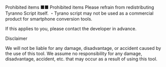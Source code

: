 Prohibited items ■■ Prohibited items
Please refrain from redistributing Tyranno Script itself.
・Tyrano script may not be used as a commercial product for smartphone conversion tools.


If this applies to you, please contact the developer in advance.

Disclaimer

We will not be liable for any damage, disadvantage, or accident caused by the use of this tool.
We assume no responsibility for any damage, disadvantage, accident, etc. that may occur as a result of using this tool.

